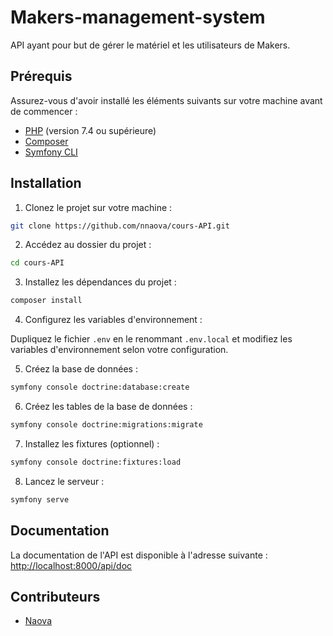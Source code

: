 # Makers-management-system

API ayant pour but de gérer le matériel et les utilisateurs de Makers.

## Prérequis

Assurez-vous d'avoir installé les éléments suivants sur votre machine avant de commencer :

- [PHP](https://www.php.net/downloads.php) (version 7.4 ou supérieure)
- [Composer](https://getcomposer.org/download/)
- [Symfony CLI](https://symfony.com/download)

## Installation

1. Clonez le projet sur votre machine :

```bash
git clone https://github.com/nnaova/cours-API.git
```

2. Accédez au dossier du projet :

```bash
cd cours-API
```

3. Installez les dépendances du projet :

```bash
composer install
```

4. Configurez les variables d'environnement :

Dupliquez le fichier `.env` en le renommant `.env.local` et modifiez les variables d'environnement selon votre configuration.   

5. Créez la base de données :

```bash
symfony console doctrine:database:create
```

6. Créez les tables de la base de données :

```bash
symfony console doctrine:migrations:migrate
```

7. Installez les fixtures (optionnel) :

```bash
symfony console doctrine:fixtures:load
```

8. Lancez le serveur :

```bash
symfony serve
```

## Documentation

La documentation de l'API est disponible à l'adresse suivante : [http://localhost:8000/api/doc](http://localhost:8000/api/doc)

## Contributeurs

- [Naova](github.com/nnaova)